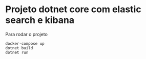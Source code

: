 # Projeto dotnet core com elastic search e kibana

Para rodar o projeto
```
docker-compose up
dotnet build
dotnet run
```
